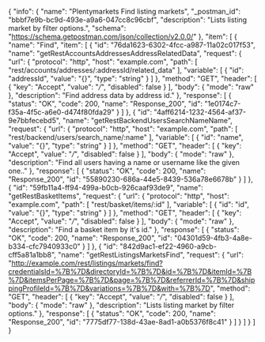 {
  "info": {
    "name": "Plentymarkets Find listing markets",
    "_postman_id": "bbbf7e9b-bc9d-493e-a9a6-047cc8c96cbf",
    "description": "Lists listing market by filter options.",
    "schema": "https://schema.getpostman.com/json/collection/v2.0.0/"
  },
  "item": [
    {
      "name": "Find",
      "item": [
        {
          "id": "76da1623-6302-4fcc-a987-11a02c017f53",
          "name": "getRestAccountsAddressesAddressRelatedData",
          "request": {
            "url": {
              "protocol": "http",
              "host": "example.com",
              "path": [
                "rest/accounts/addresses/:addressId/related_data"
              ],
              "variable": [
                {
                  "id": "addressId",
                  "value": "{}",
                  "type": "string"
                }
              ]
            },
            "method": "GET",
            "header": [
              {
                "key": "Accept",
                "value": "*/*",
                "disabled": false
              }
            ],
            "body": {
              "mode": "raw"
            },
            "description": "Find address data by address id."
          },
          "response": [
            {
              "status": "OK",
              "code": 200,
              "name": "Response_200",
              "id": "1e0174c7-f35a-4f5c-a6e0-d474f80fda29"
            }
          ]
        },
        {
          "id": "4aff6214-1232-4564-af37-9e7bbfecebd5",
          "name": "getRestBackendUsersSearchNameName",
          "request": {
            "url": {
              "protocol": "http",
              "host": "example.com",
              "path": [
                "rest/backend/users/search_name/:name"
              ],
              "variable": [
                {
                  "id": "name",
                  "value": "{}",
                  "type": "string"
                }
              ]
            },
            "method": "GET",
            "header": [
              {
                "key": "Accept",
                "value": "*/*",
                "disabled": false
              }
            ],
            "body": {
              "mode": "raw"
            },
            "description": "Find all users having a name or username like the given one.."
          },
          "response": [
            {
              "status": "OK",
              "code": 200,
              "name": "Response_200",
              "id": "55890230-686a-44e5-8439-536a78e6678b"
            }
          ]
        },
        {
          "id": "59fb11a4-ff94-499a-b0cb-926caaf93de9",
          "name": "getRestBasketItems",
          "request": {
            "url": {
              "protocol": "http",
              "host": "example.com",
              "path": [
                "rest/basket/items/:id"
              ],
              "variable": [
                {
                  "id": "id",
                  "value": "{}",
                  "type": "string"
                }
              ]
            },
            "method": "GET",
            "header": [
              {
                "key": "Accept",
                "value": "*/*",
                "disabled": false
              }
            ],
            "body": {
              "mode": "raw"
            },
            "description": "Find a basket item by it's id."
          },
          "response": [
            {
              "status": "OK",
              "code": 200,
              "name": "Response_200",
              "id": "04301d59-4fb3-4a8e-b334-cfc7940933c0"
            }
          ]
        },
        {
          "id": "842d9ac1-ef22-4960-a9cb-cff5a81a1bb8",
          "name": "getRestListingsMarketsFind",
          "request": {
            "url": "http://example.com/rest/listings/markets/find?credentialsId=%7B%7D&directoryId=%7B%7D&id=%7B%7D&itemId=%7B%7D&itemsPerPage=%7B%7D&page=%7B%7D&referrerId=%7B%7D&shippingProfileId=%7B%7D&variations=%7B%7D&with=%7B%7D",
            "method": "GET",
            "header": [
              {
                "key": "Accept",
                "value": "*/*",
                "disabled": false
              }
            ],
            "body": {
              "mode": "raw"
            },
            "description": "Lists listing market by filter options."
          },
          "response": [
            {
              "status": "OK",
              "code": 200,
              "name": "Response_200",
              "id": "7775df77-138d-43ae-8ad1-a0b5376f8c41"
            }
          ]
        }
      ]
    }
  ]
}